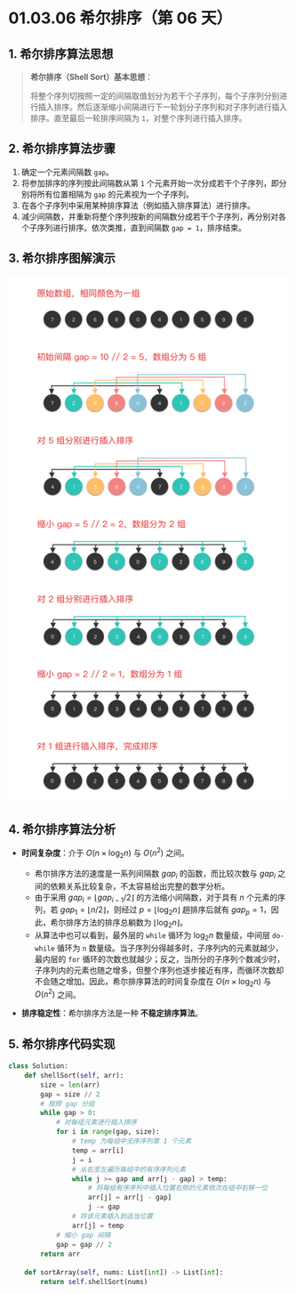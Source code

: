 # 01.03.06 希尔排序（第 06 天）

## 1. 希尔排序算法思想

> **希尔排序（Shell Sort）基本思想**：
>
> 将整个序列切按照一定的间隔取值划分为若干个子序列，每个子序列分别进行插入排序。然后逐渐缩小间隔进行下一轮划分子序列和对子序列进行插入排序。直至最后一轮排序间隔为 `1`，对整个序列进行插入排序。
>

## 2. 希尔排序算法步骤

1. 确定一个元素间隔数 `gap`。
2. 将参加排序的序列按此间隔数从第 `1` 个元素开始一次分成若干个子序列，即分别将所有位置相隔为 `gap` 的元素视为一个子序列。
3. 在各个子序列中采用某种排序算法（例如插入排序算法）进行排序。
4. 减少间隔数，并重新将整个序列按新的间隔数分成若干个子序列，再分别对各个子序列进行排序。依次类推，直到间隔数 `gap = 1`，排序结束。

## 3. 希尔排序图解演示

![](../../images/ch01/01.03.06-001.png)

## 4. 希尔排序算法分析

- **时间复杂度**：介于 $O(n \times \log_2 n)$ 与 $O(n^2)$ 之间。
  - 希尔排序方法的速度是一系列间隔数 $gap_i$ 的函数，而比较次数与 $gap_i$ 之间的依赖关系比较复杂，不太容易给出完整的数学分析。
  - 由于采用 $gap_i = \lfloor gap_{i-1}/2 \rfloor$ 的方法缩小间隔数，对于具有 $n$ 个元素的序列，若 $gap_1 = \lfloor n/2 \rfloor$，则经过 $p = \lfloor \log_2 n \rfloor$ 趟排序后就有 $gap_p = 1$，因此，希尔排序方法的排序总躺数为 $\lfloor \log_2 n \rfloor$。
  - 从算法中也可以看到，最外层的 `while` 循环为 $\log_2 n$ 数量级，中间层 `do-while` 循环为 `n` 数量级。当子序列分得越多时，子序列内的元素就越少，最内层的 `for` 循环的次数也就越少；反之，当所分的子序列个数减少时，子序列内的元素也随之增多，但整个序列也逐步接近有序，而循环次数却不会随之增加。因此，希尔排序算法的时间复杂度在 $O(n \times \log_2 n)$ 与 $O(n^2)$ 之间。

- **排序稳定性**：希尔排序方法是一种 **不稳定排序算法**。

## 5. 希尔排序代码实现

```python
class Solution:
    def shellSort(self, arr):
        size = len(arr)
        gap = size // 2
		# 按照 gap 分组
        while gap > 0:
            # 对每组元素进行插入排序
            for i in range(gap, size):
                # temp 为每组中无序序列第 1 个元素
                temp = arr[i]
                j = i
                # 从右至左遍历每组中的有序序列元素
                while j >= gap and arr[j - gap] > temp:
                    # 将每组有序序列中插入位置右侧的元素依次在组中右移一位
                    arr[j] = arr[j - gap]
                    j -= gap
                # 将该元素插入到适当位置
                arr[j] = temp
            # 缩小 gap 间隔
            gap = gap // 2
        return arr

    def sortArray(self, nums: List[int]) -> List[int]:
        return self.shellSort(nums)
```

